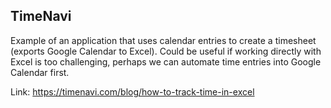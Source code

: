 ## TimeNavi
Example of an application that uses calendar entries to create a timesheet (exports Google Calendar to Excel). 
Could be useful if working directly with Excel is too challenging, perhaps we can automate time entries into Google Calendar first.

Link: https://timenavi.com/blog/how-to-track-time-in-excel
